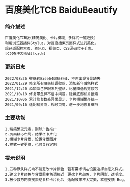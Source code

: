 # 百度美化TCB BaiduBeautify

### 简介描述
    百度美化TCB版(精简美化、卡片模糊、多样式一键更换)
    利用浏览器插件Stylus，对百度搜索页面样式进行美化。
    现已适配搜索页、资讯页、视频页，CSS源码位于仓库。
    [CSDN博文地址][csdn]
    
### 更新日志 
    2022/08/26 壁纸转Base64编码存储，不再出现背景缺失
    2022/01/29 修复所有缺失错误壁纸，添加新年暖色样式
    2021/12/20 添加深色护眼系列壁纸，尽量降低视觉疲劳
    2021/10/18 修复带鱼屏不居中问题，隐藏底部相关搜索  
    2021/10/06 累计修复数处异常显示，卡片模糊整齐统一  
    2021/09/16 适配搜索页，视频页等，进一步地修复细节

### 主要功能
    1.精简繁冗元素，删除广告推广
    2.页面精心布局，结果栏卡片化
    3.模糊卡片背景，设置背景图片
    4.样式一键更换，也可自行定制

### 提示说明
    1.五种默认样式均不能更改卡片颜色，若有需求请在设置选择自定义样式。
    2.建议卡片颜色与背景图主色调相近，更改卡片颜色，卡片阴影，透明度。
    3.极少数的网页搜索结果栏卡片化后，适配效果不太完美，欢迎反馈 Bug。
 
[csdn]:https://blog.csdn.net/Alpherkin/article/details/120308251/

